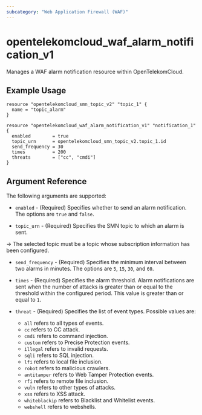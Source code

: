 ```yaml
---
subcategory: "Web Application Firewall (WAF)"
---
```


# opentelekomcloud_waf_alarm_notification_v1

Manages a WAF alarm notification resource within OpenTelekomCloud.

## Example Usage

```hcl
resource "opentelekomcloud_smn_topic_v2" "topic_1" {
  name = "topic_alarm"
}

resource "opentelekomcloud_waf_alarm_notification_v1" "notification_1" {
  enabled        = true
  topic_urn      = opentelekomcloud_smn_topic_v2.topic_1.id
  send_frequency = 30
  times          = 200
  threats        = ["cc", "cmdi"]
}
```

## Argument Reference

The following arguments are supported:

* `enabled` - (Required) Specifies whether to send an alarm notification. The options are `true` and `false`.

* `topic_urn` - (Required) Specifies the SMN topic to which an alarm is sent.

-> The selected topic must be a topic whose subscription information has been configured.

* `send_frequency` - (Required) Specifies the minimum interval between two alarms in minutes.
  The options are `5`, `15`, `30`, and `60`.

* `times` - (Required) Specifies the alarm threshold. Alarm notifications are sent when the
  number of attacks is greater than or equal to the threshold within the configured period.
  This value is greater than or equal to `1`.

* `threat` - (Required) Specifies the list of event types. Possible values are:
  * `all` refers to all types of events.
  * `cc` refers to CC attack.
  * `cmdi` refers to command injection.
  * `custom` refers to Precise Protection events.
  * `illegal` refers to invalid requests.
  * `sqli` refers to SQL injection.
  * `lfi` refers to local file inclusion.
  * `robot` refers to malicious crawlers.
  * `antitamper` refers to Web Tamper Protection events.
  * `rfi` refers to remote file inclusion.
  * `vuln` refers to other types of attacks.
  * `xss` refers to XSS attack.
  * `whiteblackip` refers to Blacklist and Whitelist events.
  * `webshell` refers to webshells.
